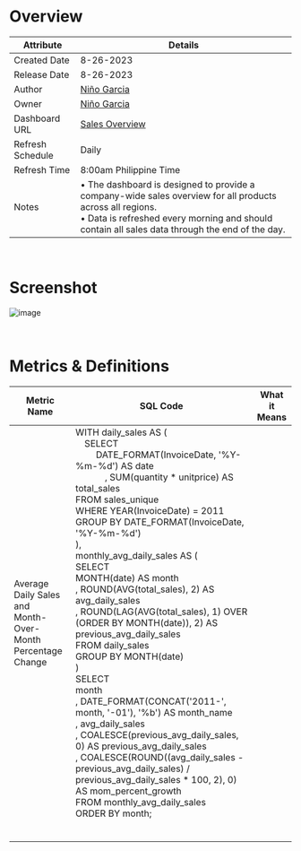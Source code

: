 # Overview

| Attribute | Details |
|---|---|
| Created Date | 8-26-2023 |
| Release Date | 8-26-2023 |
| Author | [Niño Garcia](https://www.linkedin.com/in/ninogarci) |
| Owner | [Niño Garcia](https://www.linkedin.com/in/ninogarci) |
| Dashboard URL | [Sales Overview](https://tinyurl.com/Sales-Overview)|
| Refresh Schedule | Daily |
| Refresh Time | 8:00am Philippine Time |
| Notes | • The dashboard is designed to provide a company-wide sales overview for all products across all regions. <br /> • Data is refreshed every morning and should contain all sales data through the end of the day. |

&nbsp;
&nbsp;

# Screenshot

![image](https://github.com/ninogarcia/Sales_Overview/assets/7455410/261a31b2-5a47-4ae6-be98-101334d2f602)

&nbsp;
&nbsp;

# Metrics & Definitions

| Metric Name                                                       | SQL Code                                                                                                                                                                                                                                                                                                                                                                                                                                                                                                                                                                                                                                                                                                                                                                                                                                                                                                                                                                                                                                         | What it Means |
|-------------------------------------------------------------------|--------------------------------------------------------------------------------------------------------------------------------------------------------------------------------------------------------------------------------------------------------------------------------------------------------------------------------------------------------------------------------------------------------------------------------------------------------------------------------------------------------------------------------------------------------------------------------------------------------------------------------------------------------------------------------------------------------------------------------------------------------------------------------------------------------------------------------------------------------------------------------------------------------------------------------------------------------------------------------------------------------------------------------------------------|---------------|
| Average Daily Sales and <br /> Month-Over-Month Percentage Change | WITH daily_sales AS ( <br /> &emsp;SELECT<br />       &emsp;&emsp; DATE_FORMAT(InvoiceDate, '%Y-%m-%d') AS date <br />     &emsp;&emsp;&emsp; , SUM(quantity * unitprice) AS total_sales <br />   FROM sales_unique <br />   WHERE YEAR(InvoiceDate) = 2011 <br />   GROUP BY DATE_FORMAT(InvoiceDate, '%Y-%m-%d') <br /> ), <br /> monthly_avg_daily_sales AS ( <br />   SELECT <br />       MONTH(date) AS month <br />     , ROUND(AVG(total_sales), 2) AS avg_daily_sales <br />     , ROUND(LAG(AVG(total_sales), 1) OVER (ORDER BY MONTH(date)), 2) AS previous_avg_daily_sales <br />   FROM daily_sales <br />   GROUP BY MONTH(date) <br /> ) <br /> SELECT <br />     month <br />   , DATE_FORMAT(CONCAT('2011-', month, '-01'), '%b') AS month_name <br />   , avg_daily_sales <br />   , COALESCE(previous_avg_daily_sales, 0) AS previous_avg_daily_sales <br />   , COALESCE(ROUND((avg_daily_sales - previous_avg_daily_sales) / previous_avg_daily_sales * 100, 2), 0) AS mom_percent_growth <br /> FROM monthly_avg_daily_sales <br /> ORDER BY month; <br /> |               |
|                                                                   |                                                                                                                                                                                                                                                                                                                                                                                                                                                                                                                                                                                                                                                                                                                                                                                                                                                                                                                                                                                                                                                  |               |
|                                                                   |                                                                                                                                                                                                                                                                                                                                                                                                                                                                                                                                                                                                                                                                                                                                                                                                                                                                                                                                                                                                                                                  |               |
|                                                                   |                                                                                                                                                                                                                                                                                                                                                                                                                                                                                                                                                                                                                                                                                                                                                                                                                                                                                                                                                                                                                                                  |               |
|                                                                   |                                                                                                                                                                                                                                                                                                                                                                                                                                                                                                                                                                                                                                                                                                                                                                                                                                                                                                                                                                                                                                                  |               |
|                                                                   |                                                                                                                                                                                                                                                                                                                                                                                                                                                                                                                                                                                                                                                                                                                                                                                                                                                                                                                                                                                                                                                  |               |
|                                                                   |                                                                                                                                                                                                                                                                                                                                                                                                                                                                                                                                                                                                                                                                                                                                                                                                                                                                                                                                                                                                                                                  |               |
